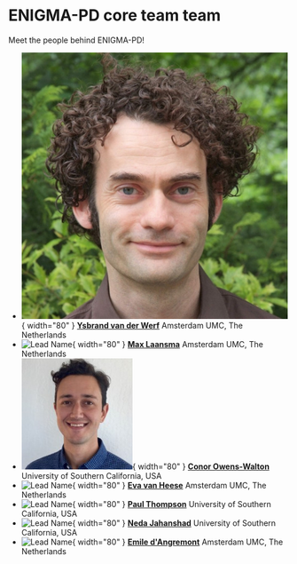 # ENIGMA-PD core team team

Meet the people behind ENIGMA-PD!

- ![Lead Name](img/ysbrand.jpg){ width="80" } **[Ysbrand van der Werf](https://pure.amsterdamumc.nl/en/persons/ysbrand-van-der-werf)** Amsterdam UMC, The Netherlands
- ![Lead Name](img/max.jpg){ width="80" } **[Max Laansma](https://pure.amsterdamumc.nl/en/persons/max-laansma)** Amsterdam UMC, The Netherlands
- ![Lead Name](img/conor.jpg){ width="80" } **[Conor Owens-Walton](https://profiles.sc-ctsi.org/conor.owens-walton)** University of Southern California, USA
- ![Lead Name](img/eva.jpg){ width="80" } **[Eva van Heese](https://pure.amsterdamumc.nl/en/persons/eva-van-heese)** Amsterdam UMC, The Netherlands
- ![Lead Name](img/paul.jpg){ width="80" } **[Paul Thompson](https://keck.usc.edu/faculty-search/paul-m-thompson/)** University of Southern California, USA
- ![Lead Name](img/neda.jpg){ width="80" } **[Neda Jahanshad](https://keck.usc.edu/faculty-search/neda-jahanshad/)** University of Southern California, USA
- ![Lead Name](img/emile.jpg){ width="80" } **[Emile d'Angremont](https://pure.amsterdamumc.nl/en/persons/emile-dangremont)** Amsterdam UMC, The Netherlands
</div>

<!-- ...existing cards section... -->
